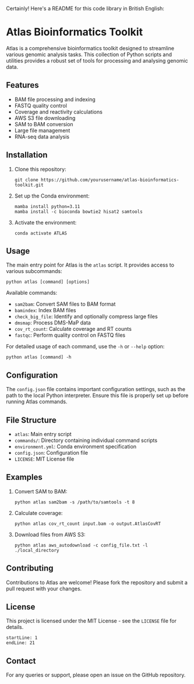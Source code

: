 Certainly! Here's a README for this code library in British English:

# Atlas Bioinformatics Toolkit

Atlas is a comprehensive bioinformatics toolkit designed to streamline various genomic analysis tasks. This collection of Python scripts and utilities provides a robust set of tools for processing and analysing genomic data.

## Features

- BAM file processing and indexing
- FASTQ quality control
- Coverage and reactivity calculations
- AWS S3 file downloading
- SAM to BAM conversion
- Large file management
- RNA-seq data analysis

## Installation

1. Clone this repository:
   ```
   git clone https://github.com/yourusername/atlas-bioinformatics-toolkit.git
   ```

2. Set up the Conda environment:
   ```
   mamba install python=3.11
   mamba install -c bioconda bowtie2 hisat2 samtools
   ```

3. Activate the environment:
   ```
   conda activate ATLAS
   ```

## Usage

The main entry point for Atlas is the `atlas` script. It provides access to various subcommands:

```
python atlas [command] [options]
```

Available commands:

- `sam2bam`: Convert SAM files to BAM format
- `bamindex`: Index BAM files
- `check_big_file`: Identify and optionally compress large files
- `dmsmap`: Process DMS-MaP data
- `cov_rt_count`: Calculate coverage and RT counts
- `fastqc`: Perform quality control on FASTQ files

For detailed usage of each command, use the `-h` or `--help` option:

```
python atlas [command] -h
```

## Configuration

The `config.json` file contains important configuration settings, such as the path to the local Python interpreter. Ensure this file is properly set up before running Atlas commands.

## File Structure

- `atlas`: Main entry script
- `commands/`: Directory containing individual command scripts
- `environment.yml`: Conda environment specification
- `config.json`: Configuration file
- `LICENSE`: MIT License file

## Examples

1. Convert SAM to BAM:
   ```
   python atlas sam2bam -s /path/to/samtools -t 8
   ```

2. Calculate coverage:
   ```
   python atlas cov_rt_count input.bam -o output.AtlasCovRT
   ```

3. Download files from AWS S3:
   ```
   python atlas aws_autodownload -c config_file.txt -l ./local_directory
   ```

## Contributing

Contributions to Atlas are welcome! Please fork the repository and submit a pull request with your changes.

## License

This project is licensed under the MIT License - see the `LICENSE` file for details.

```
startLine: 1
endLine: 21
```

## Contact

For any queries or support, please open an issue on the GitHub repository.